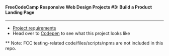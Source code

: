#### FreeCodeCamp Responsive Web Design Projects #3: Build a Product Landing Page
---
- [Project requirements](https://www.freecodecamp.org/learn/responsive-web-design/responsive-web-design-projects/build-a-product-landing-page)
- Head over to [Codepen](https://codepen.io/Chung-Songyu/full/jObXYgK) to see what this project looks like

** Note: FCC testing-related code/files/scripts/npms are not included in this repo.
